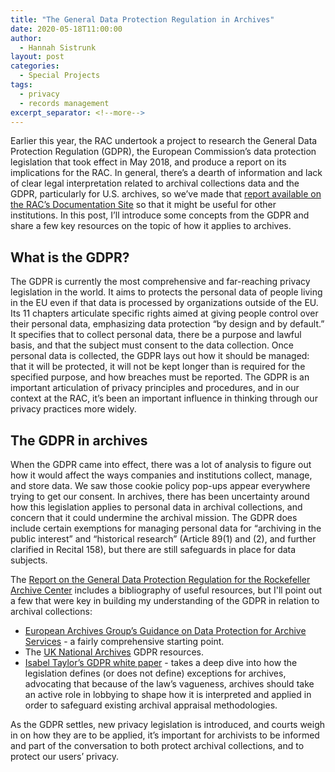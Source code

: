 ```yaml
---
title: "The General Data Protection Regulation in Archives"
date: 2020-05-18T11:00:00
author:
  - Hannah Sistrunk
layout: post
categories:
  - Special Projects
tags:
  - privacy
  - records management
excerpt_separator: <!--more-->
---
```


Earlier this year, the RAC undertook a project to research the General Data Protection Regulation (GDPR), the European Commission’s data protection legislation that took effect in May 2018, and produce a report on its implications for the RAC. In general, there’s a dearth of information and lack of clear legal interpretation related to archival collections data and the GDPR, particularly for U.S. archives, so we’ve made that [report available on the RAC’s Documentation Site](https://docs.rockarch.org/gdpr-report/) so that it might be useful for other institutions. In this post, I’ll introduce some concepts from the GDPR and share a few key resources on the topic of how it applies to archives.

<!--more-->

## What is the GDPR?

The GDPR is currently the most comprehensive and far-reaching privacy legislation in the world. It aims to protects the personal data of people living in the EU even if that data is processed by organizations outside of the EU. Its 11 chapters articulate specific rights aimed at giving people control over their personal data, emphasizing data protection “by design and by default.” It specifies that to collect personal data, there be a purpose and lawful basis, and that the subject must consent to the data collection. Once personal data is collected, the GDPR lays out how it should be managed: that it will be protected, it will not be kept longer than is required for the specified purpose, and how breaches must be reported. The GDPR is an important articulation of privacy principles and procedures, and in our context at the RAC, it’s been an important influence in thinking through our privacy practices more widely. 

## The GDPR in archives
When the GDPR came into effect, there was a lot of analysis to figure out how it would affect the ways companies and institutions collect, manage, and store data. We saw those cookie policy pop-ups appear everywhere trying to get our consent. In archives, there has been uncertainty around how this legislation applies to personal data in archival collections, and concern that it could undermine the archival mission. The GDPR does include certain exemptions for managing personal data for “archiving in the public interest” and “historical research” (Article 89(1) and (2), and further clarified in Recital 158), but there are still safeguards in place for data subjects. 

The [Report on the General Data Protection Regulation for the Rockefeller Archive Center](https://docs.rockarch.org/gdpr-report/) includes a bibliography of useful resources, but I'll point out a few that were key in building my understanding of the GDPR in relation to archival collections: 
- [European Archives Group’s Guidance on Data Protection for Archive Services](https://ec.europa.eu/info/files/guidance-data-protection-archive-services_en) - a fairly comprehensive starting point. 
- The [UK National Archives](https://www.nationalarchives.gov.uk/archives-sector/legislation/archives-data-protection-law-uk/gdpr-faqs/) GDPR resources. 
- [Isabel Taylor’s GDPR white paper](https://interparestrust.org/assets/public/dissemination/Archivar2_2017_Taylor.pdf) - takes a deep dive into how the legislation defines (or does not define) exceptions for archives, advocating that because of the law’s vagueness, archives should take an active role in lobbying to shape how it is interpreted and applied in order to safeguard existing archival appraisal methodologies. 

As the GDPR settles, new privacy legislation is introduced, and courts weigh in on how they are to be applied, it’s important for archivists to be informed and part of the conversation to both protect archival collections, and to protect our users’ privacy.